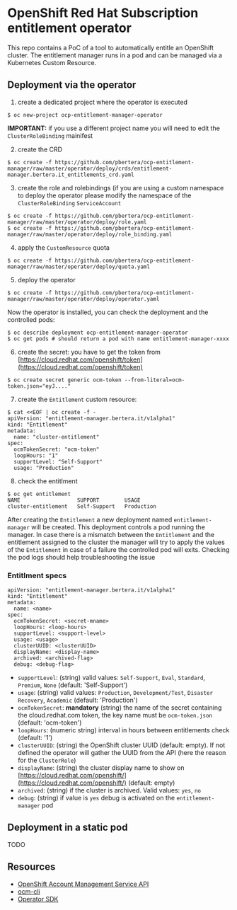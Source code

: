 # OpenShift Red Hat Subscription entitlement operator

This repo contains a PoC of a tool to automatically entitle an OpenShift cluster. The entitlement manager runs in a pod and can be managed via a Kubernetes Custom Resource.

## Deployment via the operator

1. create a dedicated project where the operator is executed

```
$ oc new-project ocp-entitlement-manager-operator
```

**IMPORTANT:** if you use a different project name you will need to edit the `ClusterRoleBinding` mainifest

2. create the CRD

```
$ oc create -f https://github.com/pbertera/ocp-entitlement-manager/raw/master/operator/deploy/crds/entitlement-manager.bertera.it_entitlements_crd.yaml
```

3. create the role and rolebindings (if you are using a custom namespace to deploy the operator please modify the namespace of the `ClusterRoleBinding` `ServiceAccount`

```
$ oc create -f https://github.com/pbertera/ocp-entitlement-manager/raw/master/operator/deploy/role.yaml
$ oc create -f https://github.com/pbertera/ocp-entitlement-manager/raw/master/operator/deploy/role_binding.yaml
```

4. apply the `CustomResource` quota

```
$ oc create -f https://github.com/pbertera/ocp-entitlement-manager/raw/master/operator/deploy/quota.yaml
```

5. deploy the operator

```
$ oc create -f https://github.com/pbertera/ocp-entitlement-manager/raw/master/operator/deploy/operator.yaml
```

Now the operator is installed, you can check the deployment and the controlled pods:

```
$ oc describe deployment ocp-entitlement-manager-operator
$ oc get pods # should return a pod with name entitlement-manager-xxxx
```

6. create the secret: you have to get the token from [https://cloud.redhat.com/openshift/token](https://cloud.redhat.com/openshift/token)

```
$ oc create secret generic ocm-token --from-literal=ocm-token.json="eyJ...."
```

7. create the `Entitlement` custom resource:

```
$ cat <<EOF | oc create -f -
apiVersion: "entitlement-manager.bertera.it/v1alpha1"
kind: "Entitlement"
metadata:
  name: "cluster-entitlement"
spec:
  ocmTokenSecret: "ocm-token"
  loopHours: "1"
  supportLevel: "Self-Support"
  usage: "Production"
```

8. check the entitlment

```
$ oc get entitlement
NAME                  SUPPORT        USAGE
cluster-entitlement   Self-Support   Production
```

After creating the `Entitlement` a new deployment named `entitlement-manager` will be created. This deployment controls a pod running the manager.
In case there is a mismatch between the `Entitlement` and the entitlement assigned to the cluster the manager will try to apply the values of the `Entitlement` in case of a failure the controlled pod will exits.
Checking the pod logs should help troubleshooting the issue


### Entitlment specs

```
apiVersion: "entitlement-manager.bertera.it/v1alpha1"
kind: "Entitlement"
metadata:
  name: <name>
spec:
  ocmTokenSecret: <secret-mname>
  loopHours: <loop-hours>
  supportLevel: <support-level>
  usage: <usage>
  clusterUUID: <clusterUUID>
  displayName: <display-name>
  archived: <archived-flag>
  debug: <debug-flag>
```

- `supportLevel`: (string) valid values: `Self-Support`, `Eval`, `Standard`, `Premium`, `None` (default: 'Self-Support')
- `usage`: (string) valid values: `Production`, `Development/Test`, `Disaster Recovery`, `Academic` (default: 'Production')
- `ocmTokenSecret`: **mandatory** (string) the name of the secret containing the cloud.redhat.com token, the key name must be `ocm-token.json` (default: 'ocm-token')
- `loopHours`: (numeric string) interval in hours between entitlements check (default: '1')
- `clusterUUID`: (string) the OpenShift cluster UUID (default: empty). If not defined the operator will gather the UUID from the API (here the reason for the `ClusterRole`)
- `displayName`: (string) the cluster display name to show on [https://cloud.redhat.com/openshift/](https://cloud.redhat.com/openshift/) (default: empty)
- `archived`: (string) if the cluster is archived. Valid values: `yes`, `no`
- `debug`: (string) if value is `yes` debug is activated on the `entitlement-manager` pod

## Deployment in a static pod

TODO

## Resources

- [OpenShift Account Management Service API](https://api.openshift.com/?urls.primaryName=Accounts%20management%20service)
- [ocm-cli](https://github.com/openshift-online/ocm-cli)
- [Operator SDK](https://sdk.operatorframework.io/)
